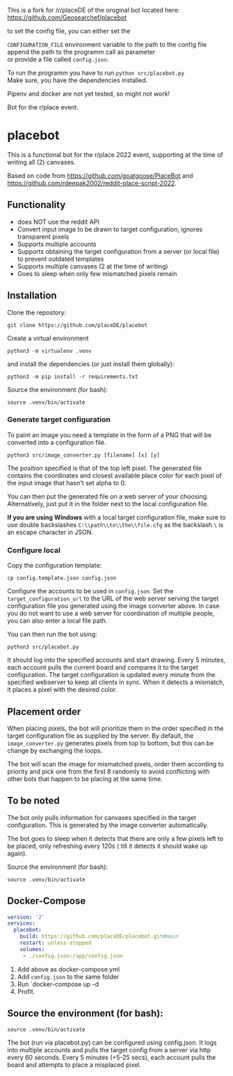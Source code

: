 This is a fork for /r/placeDE of the oroginal bot located here: https://github.com/Geosearchef/placebot

to set the config file, you can either set the

`CONFIGURATION_FILE`  environment variable to the path to the config file  
append the path to the programm call as parameter  
or provide a file called `config.json`.

To run the programm you have to run `python src/placebot.py`  
Make sure, you have the dependencies installed.

Pipenv and docker are not yet tested, so might not work!

Bot for the r/place event.

# placebot

This is a functional bot for the r/place 2022 event, supporting at the time of writing all (2) canvases.

Based on code from https://github.com/goatgoose/PlaceBot and https://github.com/rdeepak2002/reddit-place-script-2022.

## Functionality

- does NOT use the reddit API
- Convert input image to be drawn to target configuration, ignores transparent pixels
- Supports multiple accounts
- Supports obtaining the target configuration from a server (or local file) to prevent outdated templates
- Supports multiple canvases (2 at the time of writing)
- Goes to sleep when only few mismatched pixels remain

## Installation

Clone the repostory:

```
git clone https://github.com/placeDE/placebot
```

Create a virtual environment

```
python3 -m virtualenv .venv
```

and install the dependencies (or just install them globally):

```
python3 -m pip install -r requirements.txt
```

Source the environment (for bash):

```
source .venv/bin/activate
```

### Generate target configuration

To paint an image you need a template in the form of a PNG that will be converted into a configuration file.

```
python3 src/image_converter.py [filename] [x] [y]
```

The position specified is that of the top left pixel. The generated file contains the coordinates and closest available
place color for each pixel of the input image that hasn't set alpha to 0.

You can then put the generated file on a web server of your choosing. Alternatively, just put it in the folder next to
the local configuration file.

**If you are using Windows** with a local target configuration file, make sure to use double backslashes `C:\\path\\to\\the\\file.cfg` as the backslash `\` is an escape character in JSON.

### Configure local

Copy the configuration template:

```
cp config.template.json config.json
```

Configure the accounts to be used in `config.json`. Set the ```target_configuration_url``` to the URL of the web server
serving the target configuration file you generated using the image converter above. In case you do not want to use a
web server for coordination of multiple people, you can also enter a local file path.

You can then run the bot using:

```
python3 src/placebot.py
```

It should log into the specified accounts and start drawing. Every 5 minutes, each account pulls the current board and
compares it to the target configuration. The target configuration is updated every minute from the specified webserver
to keep all clients in sync. When it detects a mismatch, it places a pixel with the desired color.

## Placement order

When placing pixels, the bot will prioritize them in the order specified in the target configuration file as supplied by
the server. By default, the `image_converter.py` generates pixels from top to bottom, but this can be change by
exchanging the loops.

The bot will scan the image for mismatched pixels, order them according to priority and pick one from the first 8
randomly to avoid conflicting with other bots that happen to be placing at the same time.

## To be noted

The bot only pulls information for canvases specified in the target configuration. This is generated by the image
converter automatically.

The bot goes to sleep when it detects that there are only a few pixels left to be placed, only refreshing every 120s (
till it detects it should wake up again).

Source the environment (for bash):

```
source .venv/bin/activate
```

## Docker-Compose

```yml
version: '2'
services:
  placebot:
    build: https://github.com/placeDE/placebot.git#main
    restart: unless-stopped
    volumes:
     - ./config.json:/app/config.json
```

1. Add above as docker-compose.yml
2. Add `config.json` to the same folder
3. Run `docker-compose up -d
4. Profit.


## Source the environment (for bash):

```
source .venv/bin/activate
```

The bot (run via placebot.py) can be configured using config.json. It logs into multiple accounts and pulls the target
config from a server via http every 60 seconds. Every 5 minutes (+5-25 secs), each account pulls the board and attempts
to place a misplaced pixel.
